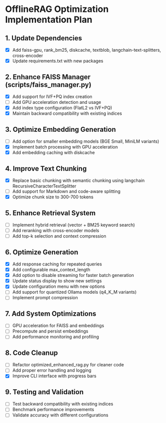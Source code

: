 # OfflineRAG Optimization Implementation Plan

## 1. Update Dependencies
- [x] Add faiss-gpu, rank_bm25, diskcache, textblob, langchain-text-splitters, cross-encoder
- [x] Update requirements.txt with new packages

## 2. Enhance FAISS Manager (scripts/faiss_manager.py)
- [x] Add support for IVF+PQ index creation
- [ ] Add GPU acceleration detection and usage
- [x] Add index type configuration (FlatL2 vs IVF+PQ)
- [x] Maintain backward compatibility with existing indices

## 3. Optimize Embedding Generation
- [ ] Add option for smaller embedding models (BGE Small, MiniLM variants)
- [x] Implement batch processing with GPU acceleration
- [x] Add embedding caching with diskcache

## 4. Improve Text Chunking
- [x] Replace basic chunking with semantic chunking using langchain RecursiveCharacterTextSplitter
- [ ] Add support for Markdown and code-aware splitting
- [x] Optimize chunk size to 300-700 tokens

## 5. Enhance Retrieval System
- [ ] Implement hybrid retrieval (vector + BM25 keyword search)
- [ ] Add reranking with cross-encoder models
- [ ] Add top-k selection and context compression

## 6. Optimize Generation
- [x] Add response caching for repeated queries
- [x] Add configurable max_context_length
- [x] Add option to disable streaming for faster batch generation
- [x] Update status display to show new settings
- [x] Update configuration menu with new options
- [ ] Add support for quantized Ollama models (q4_K_M variants)
- [ ] Implement prompt compression

## 7. Add System Optimizations
- [ ] GPU acceleration for FAISS and embeddings
- [ ] Precompute and persist embeddings
- [ ] Add performance monitoring and profiling

## 8. Code Cleanup
- [ ] Refactor optimized_enhanced_rag.py for cleaner code
- [ ] Add proper error handling and logging
- [x] Improve CLI interface with progress bars

## 9. Testing and Validation
- [ ] Test backward compatibility with existing indices
- [ ] Benchmark performance improvements
- [ ] Validate accuracy with different configurations
